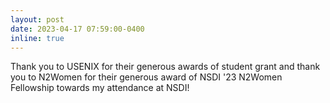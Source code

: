 ```yaml
---
layout: post
date: 2023-04-17 07:59:00-0400
inline: true
---
```


Thank you to USENIX for their generous awards of student grant and thank you to N2Women for their generous award of NSDI '23 N2Women Fellowship towards my attendance at NSDI!
